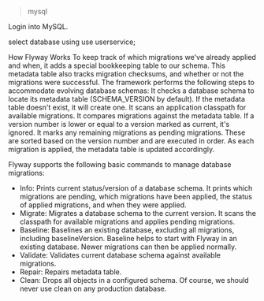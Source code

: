 > mysql 

Login into MySQL.

select database using
use userservice;


How Flyway Works
To keep track of which migrations we've already applied and when, it adds a special bookkeeping table to our schema. This metadata table also tracks migration checksums, and whether or not the migrations were successful.
The framework performs the following steps to accommodate evolving database schemas:
It checks a database schema to locate its metadata table (SCHEMA_VERSION by default). If the metadata table doesn't exist, it will create one.
It scans an application classpath for available migrations.
It compares migrations against the metadata table. If a version number is lower or equal to a version marked as current, it's ignored.
It marks any remaining migrations as pending migrations. These are sorted based on the version number and are executed in order.
As each migration is applied, the metadata table is updated accordingly.

Flyway supports the following basic commands to manage database migrations:

- Info: Prints current status/version of a database schema. It prints which migrations are pending, which migrations have been applied, the status of applied migrations, and when they were applied.
- Migrate: Migrates a database schema to the current version. It scans the classpath for available migrations and applies pending migrations.
- Baseline: Baselines an existing database, excluding all migrations, including baselineVersion. Baseline helps to start with Flyway in an existing database. Newer migrations can then be applied normally.
- Validate: Validates current database schema against available migrations.
- Repair: Repairs metadata table.
- Clean: Drops all objects in a configured schema. Of course, we should never use clean on any production database.